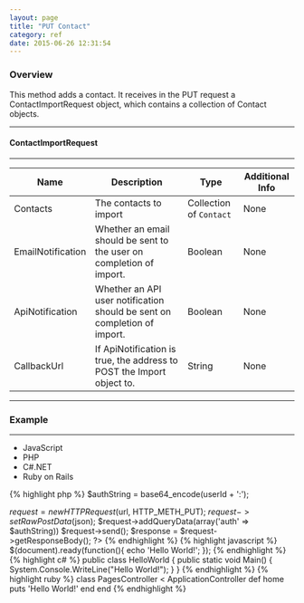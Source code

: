 ```yaml
---
layout: page
title: "PUT Contact"
category: ref
date: 2015-06-26 12:31:54
---
```


### Overview

This method adds a contact. It receives in the PUT request a
ContactImportRequest object, which contains a collection of Contact objects.

---
#### ContactImportRequest
---

| Name  	| Description  	| Type  	| Additional Info  	|
|---	|---	|---	|---	|
| Contacts  	| The contacts to import  	| Collection of `Contact`  	| None  	|
| EmailNotification  	| Whether an email should be sent to the user on completion of import.  	| Boolean  	| None  	|
| ApiNotification	  	| Whether an API user notification should be sent on completion of import.	| Boolean  	| None  	|
| CallbackUrl  	| If ApiNotification is true, the address to POST the Import object to.  	| String  	| None  	|

---

### Example


---
<div class="container-fluid">
  <ul class='nav nav-tabs' data-tabs='tabs'>
    <li><a class="js">JavaScript</a></li>
    <li class='active'><a class="php">PHP</a></li>
    <li><a class="cs">C#.NET</a></li>
    <li><a class="ror">Ruby on Rails</a></li>
  </ul>
</div>
{% highlight php %}
<?php
$url = 'https://test-api.i-360.com/1.1/signalr';

$authString = base64_encode(userId + ':');

$request = new HTTPRequest($url, HTTP_METH_PUT);
$request->setRawPostData($json);
$request->addQueryData(array('auth' => $authString))
$request->send();
$response = $request->getResponseBody();
?>
{% endhighlight %}
{% highlight javascript %}
$(document).ready(function(){
    echo 'Hello World!';
});
{% endhighlight %}
{% highlight c# %}
public class HelloWorld
{
    public static void Main()
    {
        System.Console.WriteLine("Hello World!");
    }
}
{% endhighlight %}
{% highlight ruby %}
class PagesController < ApplicationController
    def home
        puts 'Hello World!'
    end
end
{% endhighlight %}